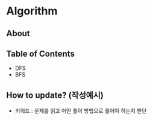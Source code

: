 # Algorithm

## About


## Table of Contents
- DFS
- BFS

## How to update? (작성예시)
- 키워드 : 문제를 읽고 어떤 풀이 방법으로 풀어야 하는지 판단
